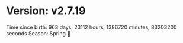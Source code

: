 # Version: v2.7.19
Time since birth: 963 days, 23112 hours, 1386720 minutes, 83203200 seconds
Season: Spring 🌸
